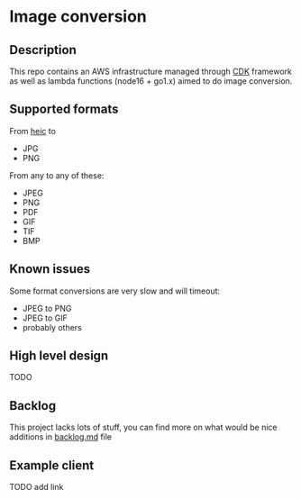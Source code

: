 # Image conversion

## Description
This repo contains an AWS infrastructure managed through [CDK](https://aws.amazon.com/cdk/) framework as well as lambda functions (node16 + go1.x) aimed to do image conversion.

## Supported formats
From [heic](https://www.adobe.com/creativecloud/file-types/image/raster/heic-file.html) to
- JPG
- PNG

From any to any of these:
- JPEG
- PNG
- PDF
- GIF
- TIF
- BMP


## Known issues
Some format conversions are very slow and will timeout:
- JPEG to PNG
- JPEG to GIF
- probably others

## High level design
TODO

## Backlog

This project lacks lots of stuff, you can find more on what would be nice additions in [backlog.md](https://github.com/Shaance/heic-to-jpg-aws/blob/main/backlog.md) file

## Example client
TODO add link